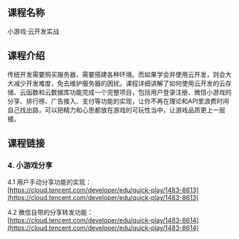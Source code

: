 ## 课程名称
小游戏·云开发实战

## 课程介绍
传统开发需要购买服务器，需要搭建各种环境。而如果学会并使用云开发，则会大大减少开发难度，免去维护服务器的困扰。课程详细讲解了如何使用云开发的云存储、云函数和云数据库功能完成一个完整项目，包括用户登录注册、微信小游戏的分享、排行榜、广告接入、支付等功能的实现，让你不再在理论和API里浪费时间自己找出路，可以把精力和心思都放在游戏的可玩性当中，让游戏品质更上一层楼。

## 课程链接

### 4. 小游戏分享

4.1 用户手动分享功能的实现：
[https://cloud.tencent.com/developer/edu/quick-play/1483-8613](https://cloud.tencent.com/developer/edu/quick-play/1483-8613)

4.2 微信自带的分享转发功能：
[https://cloud.tencent.com/developer/edu/quick-play/1483-8614](https://cloud.tencent.com/developer/edu/quick-play/1483-8614)




